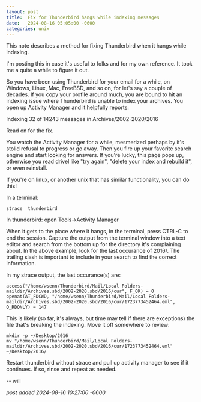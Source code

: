 ```yaml
---
layout:	post
title:	Fix for Thunderbird hangs while indexing messages
date:	2024-08-16 05:05:00 -0600
categories:	unix
---
```

This note describes a method for fixing Thunderbird when it hangs while indexing.


I'm posting this in case it's useful to folks and for my own reference. It took me a quite a while to figure it out.

So you have been using Thunderbird for your email for a while, on Windows, Linux, Mac, FreeBSD, and so on, for let's say a couple of decades. If you copy your profile around much, you are bound to hit an indexing issue where Thunderbird is unable to index your archives. You open up Activity Manager and it helpfully reports:

Indexing 32 of 14243 messages in Archives/2002-2020/2016

Read on for the fix.
<!--more-->

You watch the Activity Manager for a while, mesmerized perhaps by it's stolid refusal to progress or go away. Then you fire up your favorite search engine and start looking for answers. If you're lucky, this page pops up, otherwise you read drivel like "try again", "delete your index and rebuild it", or even reinstall.

If you're on linux, or another unix that has similar functionality, you can do this!

In a terminal:

```
strace  thunderbird
```

In thunderbird:
open Tools->Activity Manager

When it gets to the place where it hangs, in the terminal, press CTRL-C to end the session. Capture the output from the terminal window into a text editor and search from the bottom up for the directory it's complaining about. In the above example, look for the last occurance of 2016/. The trailing slash is important to include in your search to find the correct information.

In my strace output, the last occurance(s) are:

```
access("/home/wsenn/Thunderbird/Mail/Local Folders-maildir/Archives.sbd/2002-2020.sbd/2016/cur", F_OK) = 0
openat(AT_FDCWD, "/home/wsenn/Thunderbird/Mail/Local Folders-maildir/Archives.sbd/2002-2020.sbd/2016/cur/1723773452464.eml", O_RDONLY) = 147
```

This is likely (so far, it's always, but time may tell if there are exceptions) the file that's breaking the indexing. Move it off somewhere to review:

```
mkdir -p ~/Desktop/2016
mv "/home/wsenn/Thunderbird/Mail/Local Folders-maildir/Archives.sbd/2002-2020.sbd/2016/cur/1723773452464.eml" ~/Desktop/2016/
```

Restart thunderbird without strace and pull up activity manager to see if it continues. If so, rinse and repeat as needed.

-- will

*post added 2024-08-16 10:27:00 -0600*
